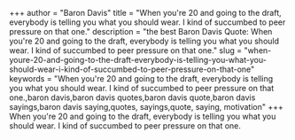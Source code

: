 +++
author = "Baron Davis"
title = "When you're 20 and going to the draft, everybody is telling you what you should wear. I kind of succumbed to peer pressure on that one."
description = "the best Baron Davis Quote: When you're 20 and going to the draft, everybody is telling you what you should wear. I kind of succumbed to peer pressure on that one."
slug = "when-youre-20-and-going-to-the-draft-everybody-is-telling-you-what-you-should-wear-i-kind-of-succumbed-to-peer-pressure-on-that-one"
keywords = "When you're 20 and going to the draft, everybody is telling you what you should wear. I kind of succumbed to peer pressure on that one.,baron davis,baron davis quotes,baron davis quote,baron davis sayings,baron davis saying,quotes, sayings,quote, saying, motivation"
+++
When you're 20 and going to the draft, everybody is telling you what you should wear. I kind of succumbed to peer pressure on that one.
